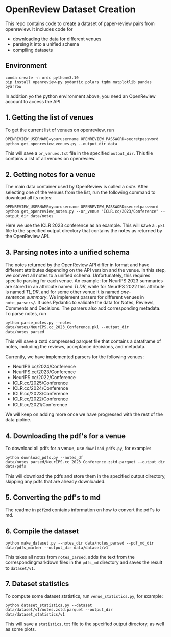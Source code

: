 # OpenReview Dataset Creation
This repo contains code to create a dataset of paper-review pairs from openreview. It includes code for
* downloading the data for different venues
* parsing it into a unified schema
* compiling datasets


## Environment
```
conda create -n ordc python=3.10
pip install openreview-py pydantic polars tqdm matplotlib pandas pyarrow
```

In addition yo the python environment above, you need an OpenReview account to access the API.


## 1. Getting the list of venues
To get the current list of venues on openreview, run
```
OPENREVIEW_USERNAME=yourusername OPENREVIEW_PASSWORD=secretpassword python get_openreview_venues.py --output_dir data
```
This will save a `or_venues.txt` file in the specified `output_dir`. This file contains a list of all venues on openreview.


## 2. Getting notes for a venue
The main data container used by OpenReview is called a *note*. After selecting one of the venues from the list, run the following command to download all its notes:
```
OPENREVIEW_USERNAME=yourusername OPENREVIEW_PASSWORD=secretpassword python get_openreview_notes.py --or_venue "ICLR.cc/2023/Conference" --output_dir data/notes
```
Here we use the ICLR 2023 conference as an example.
This will save a `.pkl` file to the specified output directory that contains the notes as returned by the OpenReview API.


## 3. Parsing notes into a unified schema
The notes returned by the OpenReview API differ in format and have different attributes depending on the API version and the venue. In this step, we convert all notes to a unified schema. Unfortunately, this requires specific parsing for each venue. An example: for NeurIPS 2023 summaries are stored in an attribute named *TLDR*, while for NeurIPS 2022 this attribute is named *TL;DR*, and for some other venue it is named *one-sentence_summary*.
We implement parsers for different venues in `note_parsers/`. It uses Pydantic to validate the data for Notes, Reviews, Comments and Decisions. The parsers also add corresponding metadata.
To parse notes, run
```
python parse_notes.py --notes data/notes/NeurIPS.cc_2023_Conference.pkl --output_dir data/notes_parsed
```
This will save a zstd compressed parquet file that contains a dataframe of notes, including the reviews, acceptance decisions, and metadata.

Currently, we have implemented parsers for the following venues:

* NeurIPS.cc/2024/Conference
* NeurIPS.cc/2023/Conference
* NeurIPS.cc/2022/Conference
* ICLR.cc/2025/Conference
* ICLR.cc/2024/Conference
* ICLR.cc/2023/Conference
* ICLR.cc/2022/Conference
* ICLR.cc/2021/Conference

We will keep on adding more once we have progressed with the rest of the data pipline.


## 4. Downloading the pdf's for a venue
To download all pdfs for a venue, use `download_pdfs.py`, for example:
```
python download_pdfs.py --notes_df data/notes_parsed/NeurIPS.cc_2023_Conference.zstd.parquet --output_dir data/pdfs
```
This will download the pdfs and store them in the specified output directory, skipping any pdfs that are already downloaded.


## 5. Converting the pdf's to md
The readme in `pdf2md` contains information on how to convert the pdf's to md.


## 6. Compile the dataset
```
python make_dataset.py --notes_dir data/notes_parsed --pdf_md_dir data/pdfs_marker --output_dir data/dataset/v1
```
This takes all notes from `notes_parsed`, adds the text from the correspondingmarkdown files in the `pdfs_md` directory and saves the result to `dataset/v1`.

## 7. Dataset statistics
To compute some dataset statistics, run `venue_statistics.py`, for example:
```
python dataset_statistics.py --dataset data/dataset/v1/notes.zstd.parquet --output_dir data/dataset_statistics/v1
```
This will save a `statistics.txt` file to the specified output directory, as well as some plots.
